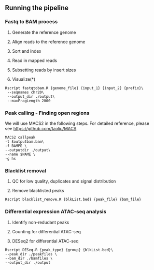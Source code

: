 ## Running the pipeline

### Fastq to BAM process

1. Generate the reference genome

2. Align reads to the reference genome

3. Sort and index

4. Read in mapped reads

5. Subsetting reads by insert sizes

6. Visualize(*)

```{r,eval=FALSE}
Rscript fastqtobam.R {genome_file} {input_1} {input_2} {prefix}\
 --seqnames chr20\
 --output_dir ./output\
 --maxFragLength 2000 
```

### Peak calling - Finding open regions

We will use MACS2 in the following steps. For detailed reference, please see https://github.com/taoliu/MACS.

```{r,eval=FALSE}
MACS2 callpeak 
-t $outputbam.bam\
-f BAMPE \
--outputdir ./output\
--name $NAME \
-g hs
```

### Blacklist removal

1. QC for low quality, duplicates and signal distribution

2. Remove blacklisted peaks 

```{r, eval=FALSE}
Rscript blacklist_remove.R {blkList.bed} {peak_file} {bam_file}
```

### Differential expression ATAC-seq analysis

1. Identify non-redudant peaks

2. Counting for differential ATAC-seq

3. DESeq2 for differential ATAC-seq

```{r,eval=FALSE}
Rscript DESeq.R {peak_type} {group} {blkList.bed}\
--peak_dir ./peakfiles \
--bam_dir ./bamfiles \
--output_dir ./output
```
